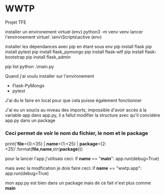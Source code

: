 # WWTP
Projet TFE

installer un environement virtuel (env)
python3 -m venv venv
lancer l'environement virtuel
.\env\Scripts\active (env)

installer les dépendances avec pip en étant sous env
pip install flask
pip install pytest
pip install flask_pymongo
pip install flask-wtf
pip install flask-bootstrap
pip install flask_admin

pip list
python .\main.py


Quand j'ai voulu installer sur l'environement
- Flask-PyMongo
- pytest

J'ai du le faire en local pour que cela puisse également fonctionner

J'ai eu un soucis au niveau des imports, impossible d'avoir accès à la variable app dans app.py, il a fallut modifier la structure avec qu'il concidére app.py dans un package
### Ceci permet de voir le nom du fichier, le nom et le package
print('__file__={0:<35} | __name__={1:<25} | __package__={2:<25}'.format(__file__,__name__,str(__package__)))

pour la lancer l'app j'utilisais ceci:
if __name__ == "__main__":
    app.run(debug=True)

mais avec la modfication je dois faire ceci:
if __name__ == "wwtp.app":
    app.run(debug=True)

mon app.py est bien dans un package mais de ce fait n'est plus comme __main__

